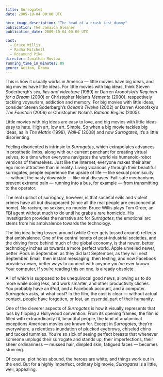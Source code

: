 ```yaml
---
title: Surrogates
date: 2009-10-04 00:00 UTC

hero_image_description: "The head of a crash test dummy"
publication: The Jamaica Gleaner
publication_date: 2009-10-04 00:00 UTC

cast:
  - Bruce Willis
  - Radha Mitchell
  - Rosamund Pike
director: Jonathan Mostow
running_time_in_minutes: 89
genre: Action, Drama
---
```


This is how it usually works in America — little movies have big ideas, and big
movies have little ideas. For little movies with big ideas, think Steven
Soderbergh’s *sex, lies and videotape* (1989) or Darren Aronofsky’s *Requiem for
a Dream* (2000) or Christopher Nolan’s *Memento* (2000), respectively tackling
voyeurism, addiction and memory. For big movies with little ideas, consider
Steven Soderbergh’s *Ocean’s Twelve* (2002) or Darren Aronofsky’s *The Fountain*
(2006) or Christopher Nolan’s *Batman Begins* (2005).

Little movies with big ideas are easy to love, and big movies with little ideas
easy to hate. High art, low art. Simple. So when a big movie tackles big ideas,
as in *The Matrix* (1999), *Wall-E* (2008) and now *Surrogates*, it’s a little
disorienting.

Feeling disoriented is intrinsic to *Surrogates*, which extrapolates advances in
prosthetic limbs, along with our current penchant for creating virtual selves,
to a time when everyone navigates the world via humanoid-robot versions of
themselves. Just like the Internet, everyone makes their alter ego more
attractive than in reality. Living vicariously through their beautiful
surrogates, people experience the upside of life — like sexual promiscuity —
without the nasty downside — like viral diseases. Fail-safe mechanisms prevent
extreme pain — running into a bus, for example — from transmitting to the
operator.

The real upshot of surrogacy, however, is that societal evils and violent crimes
have all but disappeared (since all the real people are ensconced at home). No
racism, no sexism, no murder. Bruce Willis plays Tom Greer, an FBI agent without
much to do until he grabs a rare homicide. His investigation provides the
narrative arc for *Surrogates*; the emotional arc stems from his ambivalence
towards the technology.

The big idea being tossed around (while Greer gets tossed around) reflects that
ambivalence. One of the central tenets of post-industrial societies, and the
driving force behind much of the global economy, is that newer, better
technology inches us towards a more perfect world. Apple unveiled newer, better
iPods in September, as they did last September, as they will next September.
Email, then instant messaging, then texting, and now Facebook provides newer,
better ways to connect with anyone you’ve ever known. Your computer, if you’re
reading this on one, is already obsolete.

All of which is supposed to be unequivocal good news, allowing us to do more
while doing less, and work smarter, and other productivity clichés. You probably
have an iPod, and a Facebook account, and a computer. *Surrogates* asks, at what
cost? In the film, the cost is clear — without actual contact, people have
forgotten, or lost, an essential part of their humanity.

One of the cleverer aspects of *Surrogates* is how it visually represents that
loss by flipping a Hollywood convention. From its opening frames, the film is
filled with extraordinarily fit, beautiful people, the kind of anatomical
exceptions American movies are known for. Except in *Surrogates*, they’re
everywhere, a relentless inundation of plucked eyebrows, chiseled chins and
tucked tummies. You’re so sick of seeing perfect breasts that whenever someone
unplugs their surrogate and stands up, their imperfections, their sheer
ordinariness — mussed hair, dimpled skin, fatigued faces — becomes stunning.

Of course, plot holes abound, the heroes are white, and things work out in the
end. But for a highly imperfect, ordinary big movie, *Surrogates* is a little,
well, appealing.
